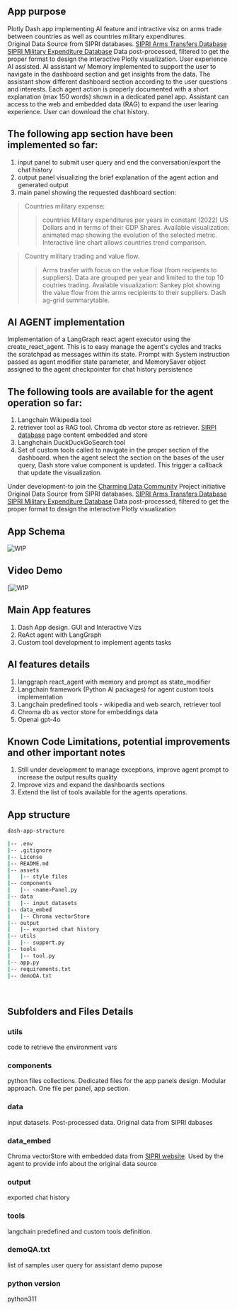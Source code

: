 ## App purpose
Plotly Dash app implementing AI feature and intractive visz on arms trade between countries as well as countries military expenditures.<br>
Original Data Source from SIPRI databases.
[SIPRI Arms Transfers Database](https://www.sipri.org/databases/armstransfers)
[SIPRI Military Expenditure Database](https://www.sipri.org/databases/milex)
Data post-processed, filtered to get the proper format to design the interactive Plotly visualization.
User experience AI assisted. AI assistant w/ Memory implemented to support the user to navigate in the dashboard section and get insights from the data.
The assistant show different dashboard section according to the user questions and interests. 
Each agent action is properly documented with a short explanation (max 150 words) shown in a dedicated panel app.
Assistant can access to the web and embedded data (RAG) to expand the user learing experience.
User can download the chat history.

## The following app section have been implemented so far:
1. input panel to submit user query and end the conversation/export the chat history
2. output panel visualizing the brief explanation of the agent action and generated output
3. main panel showing the requested dashboard section:
> Countries military expense:
>> countries Military expenditures per years in constant (2022) US Dollars and in terms of their GDP Shares.
>> Available visualization: animated map showing the evolution of the selected metric. Interactive line chart allows countries trend comparison.

> Country military trading and value flow.
>> Arms trasfer with focus on the value flow (from recipents to suppliers). Data are grouped per year and limited to the top 10 coutries trading.
>> Available visualization: Sankey plot showing the value flow from the arms recipients to their suppliers. Dash ag-grid  summarytable.
   
## AI AGENT implementation  <br>
Implementation of a LangGraph react agent executor using the create_react_agent. This is to easy  manage the agent's cycles and tracks the scratchpad as messages within its state.
Prompt with System instruction passed as agent modifier state parameter, and MemorySaver object assigned to the agent checkpointer for chat history persistence 
 
## The following tools are available for the agent operation so far:
1.    Langchain Wikipedia tool
2.    retriever tool as RAG tool. Chroma db vector store as retriever. [SIRPI database](https://www.sipri.org/databases) page content embedded and store
3.    Langhchain DuckDuckGoSearch tool
4.    Set of custom tools called to navigate in the proper section of the dashboard. when the agent select the section on the bases of the user query, Dash store value component is updated. This trigger a callback that update the visualization.

Under development-to join the [Charming Data Community](https://charming-data.circle.so/) Project initiative <br>
Original Data Source from SIPRI databases.
[SIPRI Arms Transfers Database](https://www.sipri.org/databases/armstransfers)
[SIPRI Military Expenditure Database](https://www.sipri.org/databases/milex)
Data post-processed, filtered to get the proper format to design the interactive Plotly visualization


## App Schema
![WIP]()

## Video Demo
[![WIP]()

## Main App features
1. Dash App design. GUI and Interactive Vizs
2. ReAct agent  with LangGraph
3. Custom tool development to implement agents tasks <br>

## AI features details
1. langgraph react_agent with memory and prompt as state_modifier
2. Langchain framework (Python AI packages) for agent custom tools implementation
3. Langchain predefined tools  - wikipedia and web search, retriever tool
4. Chroma db as vector store for embeddings data 
5. Openai gpt-4o

## Known Code Limitations, potential improvements and  other important notes
1. Still under development to manage exceptions, improve agent prompt to increase the output results quality<br>
2. Improve vizs and expand the dashboards sections
3. Extend the list of tools available for the agents operations.


## App structure

```bash
dash-app-structure

|-- .env
|-- .gitignore
|-- License
|-- README.md
|-- assets
|   |-- style files
|-- components
|   |-- <name>Panel.py
|-- data
|   |-- input datasets
|-- data_embed
|   |-- Chroma vectorStore
|-- output
|   |-- exported chat history
|-- utils
|   |-- support.py
|-- tools
|   |-- tool.py
|-- app.py
|-- requirements.txt
|-- demoQA.txt


```

<br>

## Subfolders and Files Details
### utils
code to retrieve the environment vars
### components
python files collections. Dedicated files for the app panels design. 
Modular approach. One file per panel, app section.
### data
input datasets. Post-processed data. Original data from SIPRI dabases
### data_embed
Chroma vectorStore with embedded data from [SIPRI website](https://www.sipri.org/databases).
Used by the agent to provide info about the original data source
### output
exported chat history
### tools
langchain predefined and custom tools definition.
### demoQA.txt
list of samples user query for assistant demo pupose
### python version
python311
